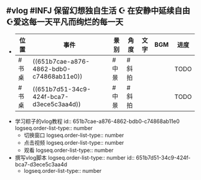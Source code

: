 ## #vlog #INFJ 保留幻想独自生活 ☪︎ 在安静中延续自由 ☪︎爱这每一天平凡而绚烂的每一天
- |位置|事件|景别|角度|文字|BGM|进度|
  |--|--|--|--|--|--|--|
  |#书桌|((651b7cae-a876-4862-bdb0-c74868ab11e0))|#中景|#斜拍|||TODO|
  |#书桌|((651b7d51-34c9-424f-bca7-d3ece5c3aa4d))|#中景|#斜拍|||TODO|
- 学习粽子的vlog教程
  id:: 651b7cae-a876-4862-bdb0-c74868ab11e0
  logseq.order-list-type:: number
	- 切换窗口
	  logseq.order-list-type:: number
	- 点击视频
	  logseq.order-list-type:: number
	- 观看
	  logseq.order-list-type:: number
- 撰写vlog脚本
  logseq.order-list-type:: number
  id:: 651b7d51-34c9-424f-bca7-d3ece5c3aa4d
	- logseq.order-list-type:: number